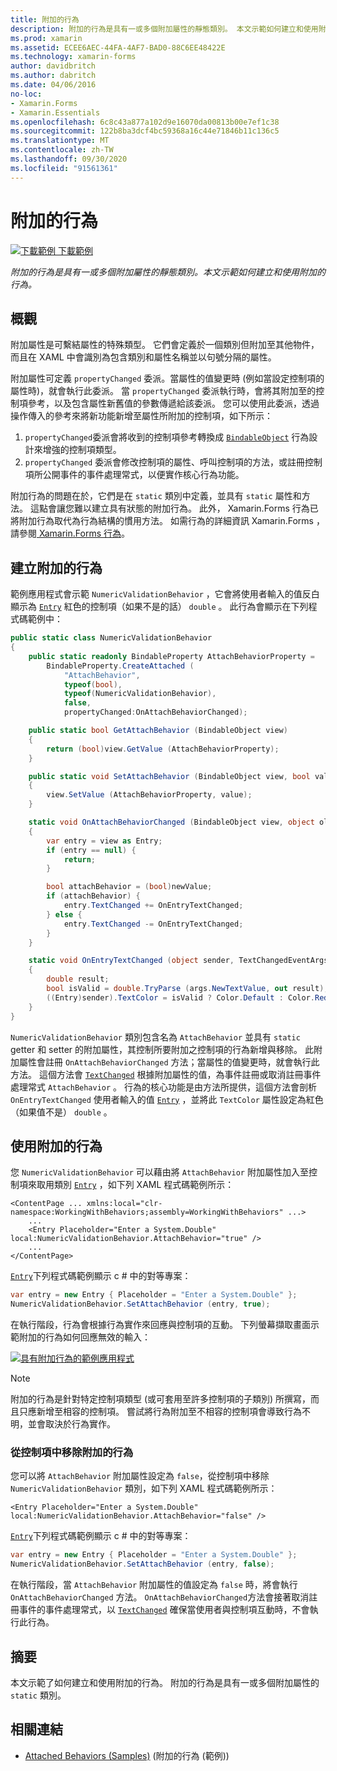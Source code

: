 ```yaml
---
title: 附加的行為
description: 附加的行為是具有一或多個附加屬性的靜態類別。 本文示範如何建立和使用附加的行為。
ms.prod: xamarin
ms.assetid: ECEE6AEC-44FA-4AF7-BAD0-88C6EE48422E
ms.technology: xamarin-forms
author: davidbritch
ms.author: dabritch
ms.date: 04/06/2016
no-loc:
- Xamarin.Forms
- Xamarin.Essentials
ms.openlocfilehash: 6c8c43a877a102d9e16070da00813b00e7ef1c38
ms.sourcegitcommit: 122b8ba3dcf4bc59368a16c44e71846b11c136c5
ms.translationtype: MT
ms.contentlocale: zh-TW
ms.lasthandoff: 09/30/2020
ms.locfileid: "91561361"
---
```

# <a name="attached-behaviors"></a>附加的行為

[![下載範例](~/media/shared/download.png) 下載範例](https://docs.microsoft.com/samples/xamarin/xamarin-forms-samples/behaviors-attachednumericvalidationbehavior)

_附加的行為是具有一或多個附加屬性的靜態類別。本文示範如何建立和使用附加的行為。_

## <a name="overview"></a>概觀

附加屬性是可繫結屬性的特殊類型。 它們會定義於一個類別但附加至其他物件，而且在 XAML 中會識別為包含類別和屬性名稱並以句號分隔的屬性。

附加屬性可定義 `propertyChanged` 委派。當屬性的值變更時 (例如當設定控制項的屬性時)，就會執行此委派。 當 `propertyChanged` 委派執行時，會將其附加至的控制項參考，以及包含屬性新舊值的參數傳遞給該委派。 您可以使用此委派，透過操作傳入的參考來將新功能新增至屬性所附加的控制項，如下所示：

1. `propertyChanged`委派會將收到的控制項參考轉換成 [`BindableObject`](xref:Xamarin.Forms.BindableObject) 行為設計來增強的控制項類型。
1. `propertyChanged` 委派會修改控制項的屬性、呼叫控制項的方法，或註冊控制項所公開事件的事件處理常式，以便實作核心行為功能。

附加行為的問題在於，它們是在 `static` 類別中定義，並具有 `static` 屬性和方法。 這點會讓您難以建立具有狀態的附加行為。 此外， Xamarin.Forms 行為已將附加行為取代為行為結構的慣用方法。 如需行為的詳細資訊 Xamarin.Forms ，請參閱[ Xamarin.Forms 行為](~/xamarin-forms/app-fundamentals/behaviors/creating.md)。

## <a name="creating-an-attached-behavior"></a>建立附加的行為

範例應用程式會示範 `NumericValidationBehavior` ，它會將使用者輸入的值反白顯示為 [`Entry`](xref:Xamarin.Forms.Entry) 紅色的控制項（如果不是的話） `double` 。 此行為會顯示在下列程式碼範例中：

```csharp
public static class NumericValidationBehavior
{
    public static readonly BindableProperty AttachBehaviorProperty =
        BindableProperty.CreateAttached (
            "AttachBehavior",
            typeof(bool),
            typeof(NumericValidationBehavior),
            false,
            propertyChanged:OnAttachBehaviorChanged);

    public static bool GetAttachBehavior (BindableObject view)
    {
        return (bool)view.GetValue (AttachBehaviorProperty);
    }

    public static void SetAttachBehavior (BindableObject view, bool value)
    {
        view.SetValue (AttachBehaviorProperty, value);
    }

    static void OnAttachBehaviorChanged (BindableObject view, object oldValue, object newValue)
    {
        var entry = view as Entry;
        if (entry == null) {
            return;
        }

        bool attachBehavior = (bool)newValue;
        if (attachBehavior) {
            entry.TextChanged += OnEntryTextChanged;
        } else {
            entry.TextChanged -= OnEntryTextChanged;
        }
    }

    static void OnEntryTextChanged (object sender, TextChangedEventArgs args)
    {
        double result;
        bool isValid = double.TryParse (args.NewTextValue, out result);
        ((Entry)sender).TextColor = isValid ? Color.Default : Color.Red;
    }
}
```

`NumericValidationBehavior` 類別包含名為 `AttachBehavior` 並具有 `static` getter 和 setter 的附加屬性，其控制所要附加之控制項的行為新增與移除。 此附加屬性會註冊 `OnAttachBehaviorChanged` 方法；當屬性的值變更時，就會執行此方法。 這個方法會 [`TextChanged`](xref:Xamarin.Forms.InputView.TextChanged) 根據附加屬性的值，為事件註冊或取消註冊事件處理常式 `AttachBehavior` 。 行為的核心功能是由方法所提供，這個方法會剖析 `OnEntryTextChanged` 使用者輸入的值 [`Entry`](xref:Xamarin.Forms.Entry) ，並將此 `TextColor` 屬性設定為紅色（如果值不是） `double` 。

## <a name="consuming-an-attached-behavior"></a>使用附加的行為

您 `NumericValidationBehavior` 可以藉由將 `AttachBehavior` 附加屬性加入至控制項來取用類別 [`Entry`](xref:Xamarin.Forms.Entry) ，如下列 XAML 程式碼範例所示：

```xaml
<ContentPage ... xmlns:local="clr-namespace:WorkingWithBehaviors;assembly=WorkingWithBehaviors" ...>
    ...
    <Entry Placeholder="Enter a System.Double" local:NumericValidationBehavior.AttachBehavior="true" />
    ...
</ContentPage>
```

[`Entry`](xref:Xamarin.Forms.Entry)下列程式碼範例顯示 c # 中的對等專案：

```csharp
var entry = new Entry { Placeholder = "Enter a System.Double" };
NumericValidationBehavior.SetAttachBehavior (entry, true);
```

在執行階段，行為會根據行為實作來回應與控制項的互動。 下列螢幕擷取畫面示範附加的行為如何回應無效的輸入：

[![具有附加行為的範例應用程式](attached-images/screenshots-sml.png)](attached-images/screenshots.png#lightbox "具有附加行為的範例應用程式")

> [!NOTE]
> 附加的行為是針對特定控制項類型 (或可套用至許多控制項的子類別) 所撰寫，而且只應新增至相容的控制項。 嘗試將行為附加至不相容的控制項會導致行為不明，並會取決於行為實作。

### <a name="removing-an-attached-behavior-from-a-control"></a>從控制項中移除附加的行為

您可以將 `AttachBehavior` 附加屬性設定為 `false`，從控制項中移除 `NumericValidationBehavior` 類別，如下列 XAML 程式碼範例所示：

```xaml
<Entry Placeholder="Enter a System.Double" local:NumericValidationBehavior.AttachBehavior="false" />
```

[`Entry`](xref:Xamarin.Forms.Entry)下列程式碼範例顯示 c # 中的對等專案：

```csharp
var entry = new Entry { Placeholder = "Enter a System.Double" };
NumericValidationBehavior.SetAttachBehavior (entry, false);
```

在執行階段，當 `AttachBehavior` 附加屬性的值設定為 `false` 時，將會執行 `OnAttachBehaviorChanged` 方法。 `OnAttachBehaviorChanged`方法會接著取消註冊事件的事件處理常式，以 [`TextChanged`](xref:Xamarin.Forms.InputView.TextChanged) 確保當使用者與控制項互動時，不會執行此行為。

## <a name="summary"></a>摘要

本文示範了如何建立和使用附加的行為。 附加的行為是具有一或多個附加屬性的 `static` 類別。

## <a name="related-links"></a>相關連結

- [Attached Behaviors (Samples)](/samples/xamarin/xamarin-forms-samples/behaviors-attachednumericvalidationbehavior) (附加的行為 (範例))